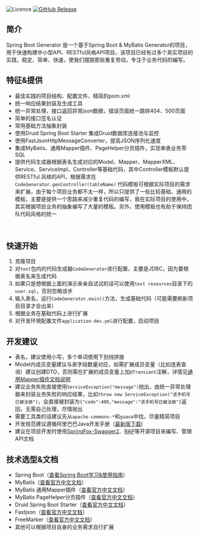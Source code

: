 ![Licence](https://img.shields.io/badge/licence-Apache%202-green.svg)
[![GitHub Release](https://img.shields.io/github/release/xuxinlong001/spring-boot-generator.svg)](https://github.com/xuxinlong001/spring-boot-generator/releases)
## 简介
Spring Boot Generator 是一个基于Spring Boot & MyBatis Generator的项目，用于快速构建中小型API、RESTful风格API项目，该项目已经有过多个真实项目的实践，稳定、简单、快速，使我们摆脱那些重复劳动，专注于业务代码的编写。

## 特征&提供
- 最佳实践的项目结构、配置文件、精简的pom.xml
- 统一响应结果封装及生成工具
- 统一异常处理，接口返回异常json数据，错误页面统一跳转404、500页面
- 简单的接口签名认证
- 常用基础方法抽象封装
- 使用Druid Spring Boot Starter 集成Druid数据库连接池与监控
- 使用FastJsonHttpMessageConverter，提高JSON序列化速度
- 集成MyBatis、通用Mapper插件、PageHelper分页插件，实现单表业务零SQL
- 提供代码生成器根据表名生成对应的Model、Mapper、MapperXML、Service、ServiceImpl、Controller等基础代码，其中Controller模板默认提供RESTful 风格的API，根据需求在```CodeGenerator.genController(tableName)```
代码模板可根据实际项目的需求来扩展，由于每个项目业务都不太一样，所以只提供了一些比较基础、通用的模板，主要是提供一个思路来减少重复代码的编写，我在实际项目的使用中，其实根据项目业务的抽象编写了大量的模板。另外，使用模板也有助于保持团队代码风格的统一

 
## 快速开始
1. 克隆项目
2. 对```test```包内的代码生成器```CodeGenerator```进行配置，主要是JDBC，因为要根据表名来生成代码
3. 如果只是想根据上面的演示来亲自试试的话可以使用```test resources```目录下的```user.sql```，否则忽略该步
3. 输入表名，运行```CodeGenerator.main()```方法，生成基础代码（可能需要刷新项目目录才会出来）
4. 根据业务在基础代码上进行扩展
5. 对开发环境配置文件```application-dev.yml```进行配置，启动项目
 
## 开发建议
- 表名，建议使用小写，多个单词使用下划线拼接
- Model内成员变量建议与表字段数量对应，如需扩展成员变量（比如连表查询）建议创建DTO，否则需在扩展的成员变量上加```@Transient```注解，详情见[通用Mapper插件文档说明](https://mapperhelper.github.io/docs/2.use/)
- 建议业务失败直接使用```ServiceException("message")```抛出，由统一异常处理器来封装业务失败的响应结果，比如```throw new ServiceException("该手机号已被注册")```，会直接被封装为```{"code":400,"message":"该手机号已被注册"}```返回，无需自己处理，尽情抛出
- 需要工具类的话建议先从```apache-commons-*```和```guava```中找，尽量精简项目
- 开发规范建议遵循阿里巴巴Java开发手册（[最新版下载](https://files.cnblogs.com/files/han-1034683568/%E9%98%BF%E9%87%8C%E5%B7%B4%E5%B7%B4Java%E5%BC%80%E5%8F%91%E6%89%8B%E5%86%8C%E7%BB%88%E6%9E%81%E7%89%88v1.3.0.pdf))
- 建议在项目开发时使用[SpringFox-Swagger2](https://github.com/springfox/springfox)、[RAP](https://github.com/thx/RAP)等开源项目来编写、管理API文档
 
## 技术选型&文档
- Spring Boot（[查看Spring Boot学习&使用指南](http://blog.csdn.net/column/details/spring-boot.html)）
- MyBatis（[查看官方中文文档](http://www.mybatis.org/mybatis-3/zh/index.html)）
- MyBatis 通用Mapper插件（[查看官方中文文档](https://mapperhelper.github.io/docs/)）
- MyBatis PageHelper分页插件（[查看官方中文文档](https://pagehelper.github.io/)）
- Druid Spring Boot Starter（[查看官方中文文档](https://github.com/alibaba/druid/tree/master/druid-spring-boot-starter/)）
- Fastjson（[查看官方中文文档](https://github.com/Alibaba/fastjson/wiki/%E9%A6%96%E9%A1%B5)）
- FreeMarker（[查看官方中文文档](http://freemarker.foofun.cn/)）
- 其他可以根据项目自身的业务需求自行扩展